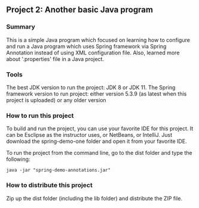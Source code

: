 ## Project 2: Another basic Java program

### Summary
This is a simple Java program which focused on learning how to configure and run a Java program which uses Spring framework via Spring Annotation instead of using XML configuration file. Also, learned more about '.properties' file in a Java project.

### Tools
The best JDK version to run the project: JDK 8 or JDK 11.
The Spring framework version to run project: either version 5.3.9 (as latest when this project is uploaded) or any older version

### How to run this project
To build and run the project, you can use your favorite IDE for this project. It can be Esclipse as the instructor uses, or NetBeans, or IntelliJ. Just download the spring-demo-one folder and open it from your favorite IDE.

To run the project from the command line, go to the dist folder and
type the following:

```java -jar "spring-demo-annotations.jar"```

### How to distribute this project
Zip up the dist folder (including the lib folder) and distribute the ZIP file.
